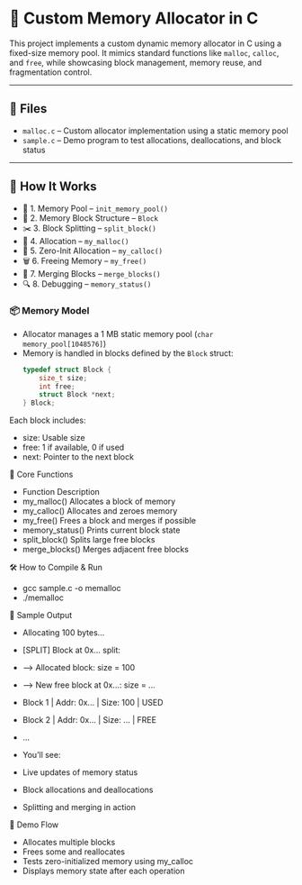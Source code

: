 # 🧠 Custom Memory Allocator in C

This project implements a custom dynamic memory allocator in C using a fixed-size memory pool. It mimics standard functions like `malloc`, `calloc`, and `free`, while showcasing block management, memory reuse, and fragmentation control.

---

## 📁 Files

- `malloc.c` – Custom allocator implementation using a static memory pool
- `sample.c` – Demo program to test allocations, deallocations, and block status

---

## 🚀 How It Works

- 🧱 1. Memory Pool – `init_memory_pool()`
- 🧩 2. Memory Block Structure – `Block`
- ✂️ 3. Block Splitting – `split_block()`
- 🧵 4. Allocation – `my_malloc()`
- 🧽 5. Zero-Init Allocation – `my_calloc()`
- 🗑️ 6. Freeing Memory – `my_free()`
- 🧬 7. Merging Blocks – `merge_blocks()`
- 🔍 8. Debugging – `memory_status()`


### 📦 Memory Model

- Allocator manages a 1 MB static memory pool (`char memory_pool[1048576]`)
- Memory is handled in blocks defined by the `Block` struct:
  ```c
  typedef struct Block {
      size_t size;
      int free;
      struct Block *next;
  } Block;
Each block includes:

- size: Usable size
- free: 1 if available, 0 if used
- next: Pointer to the next block

🔧 Core Functions

- Function	Description
- my_malloc()	Allocates a block of memory
- my_calloc()	Allocates and zeroes memory
- my_free()	Frees a block and merges if possible
- memory_status()	Prints current block state
- split_block()	Splits large free blocks
- merge_blocks()	Merges adjacent free blocks


🛠️ How to Compile & Run

- gcc sample.c -o memalloc
- ./memalloc


📌 Sample Output

- Allocating 100 bytes...
- [SPLIT] Block at 0x... split:
- --> Allocated block: size = 100
- --> New free block at 0x...: size = ...
- Block 1 | Addr: 0x... | Size: 100 | USED
- Block 2 | Addr: 0x... | Size: ... | FREE
- ...
- You’ll see:

- Live updates of memory status
- Block allocations and deallocations
- Splitting and merging in action

🧪 Demo Flow

- Allocates multiple blocks
- Frees some and reallocates
- Tests zero-initialized memory using my_calloc
- Displays memory state after each operation
